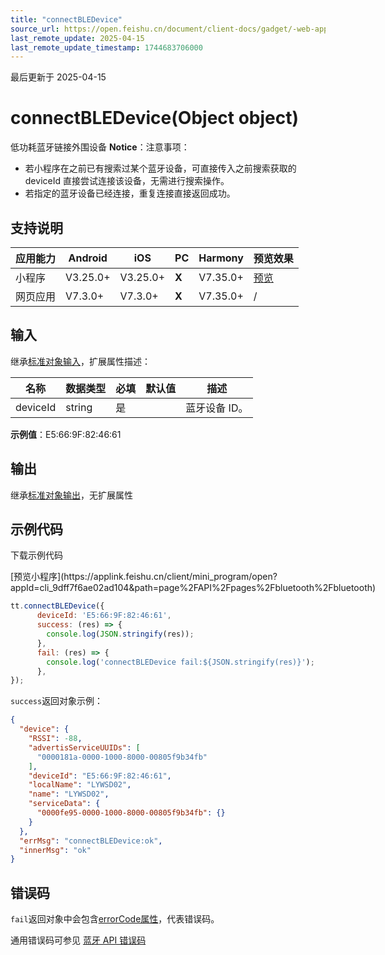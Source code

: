 ```yaml
---
title: "connectBLEDevice"
source_url: https://open.feishu.cn/document/client-docs/gadget/-web-app-api/device/ble/connectbledevice
last_remote_update: 2025-04-15
last_remote_update_timestamp: 1744683706000
---
```

最后更新于 2025-04-15

# connectBLEDevice(Object object)

低功耗蓝牙链接外围设备
**Notice**：注意事项：
- 若小程序在之前已有搜索过某个蓝牙设备，可直接传入之前搜索获取的 deviceId 直接尝试连接该设备，无需进行搜索操作。
- 若指定的蓝牙设备已经连接，重复连接直接返回成功。

## 支持说明

应用能力 | Android | iOS | PC | Harmony | 预览效果
--- | --- | --- | --- | --- | ---
小程序 | V3.25.0+ | V3.25.0+ | **X** | V7.35.0+ | [预览](https://applink.feishu.cn/client/mini_program/open?appId=cli_9dff7f6ae02ad104&path=page%2FAPI%2Fpages%2Fbluetooth%2Fbluetooth)
网页应用 | V7.3.0+ | V7.3.0+ | **X** | V7.35.0+ | /

## 输入

继承[标准对象输入](https://open.feishu.cn/document/uYjL24iN/ukzNy4SO3IjL5cjM)，扩展属性描述：

名称 | 数据类型 | 必填 | 默认值 | 描述
--- | --- | --- | --- | ---
deviceId | string | 是 |  | 蓝牙设备 ID。  
**示例值**：E5:66:9F:82:46:61

## 输出

继承[标准对象输出](https://open.feishu.cn/document/uYjL24iN/ukzNy4SO3IjL5cjM#8c92acb8)，无扩展属性

## 示例代码

<md-download-code href="https://open.feishu.cn/document/uYjL24iN/uYDM04iNwQjL2ADN" mobileDisplay="none">下载示例代码</md-download-code>

<div style="display: flex">
          [预览小程序](https://applink.feishu.cn/client/mini_program/open?appId=cli_9dff7f6ae02ad104&path=page%2FAPI%2Fpages%2Fbluetooth%2Fbluetooth)

</div> 

```js
tt.connectBLEDevice({
      deviceId: 'E5:66:9F:82:46:61',
      success: (res) => {
        console.log(JSON.stringify(res));
      },
      fail: (res) => {
        console.log('connectBLEDevice fail:${JSON.stringify(res)}');
      },
});
```

`success`返回对象示例：

```json
{
  "device": {
    "RSSI": -88,
    "advertisServiceUUIDs": [
      "0000181a-0000-1000-8000-00805f9b34fb"
    ],
    "deviceId": "E5:66:9F:82:46:61",
    "localName": "LYWSD02",
    "name": "LYWSD02",
    "serviceData": {
      "0000fe95-0000-1000-8000-00805f9b34fb": {}
    }
  },
  "errMsg": "connectBLEDevice:ok",
  "innerMsg": "ok"
}
``` 

## 错误码

`fail`返回对象中会包含[errorCode属性](https://open.feishu.cn/document/uYjL24iN/ukzNy4SO3IjL5cjM#a825f4c8)，代表错误码。

通用错误码可参见 [蓝牙 API 错误码](https://open.feishu.cn/document/uYjL24iN/uYzNxYjL2cTM24iN3EjN)
